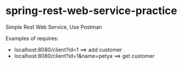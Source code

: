 # spring-rest-web-service-practice
Simple Rest Web Service, Use Postman

Examples of requires:
 * localhost:8080/client?id=1  ==> add customer
 * localhost:8080/client?id=1&name=petya  ==> get customer
